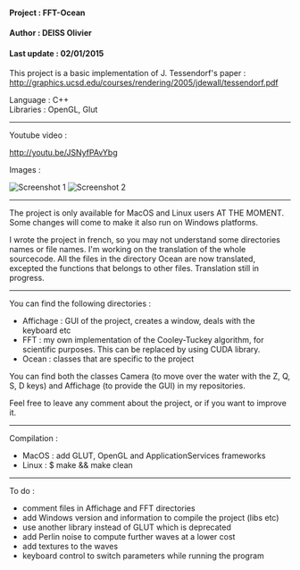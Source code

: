 #### Project : FFT-Ocean<br/>
#### Author : DEISS Olivier<br/>
#### Last update : 02/01/2015

This project is a basic implementation of J. Tessendorf's paper :
http://graphics.ucsd.edu/courses/rendering/2005/jdewall/tessendorf.pdf

Language : C++<br/>
Libraries : OpenGL, Glut

-----------------------------------------------------------------------------------

Youtube video :

http://youtu.be/JSNyfPAvYbg

Images :

![Screenshot 1](https://cloud.githubusercontent.com/assets/10271778/5538979/e1742ff8-8abb-11e4-9a9f-cd6412c0bbc8.png)
![Screenshot 2](https://cloud.githubusercontent.com/assets/10271778/5538981/e377b522-8abb-11e4-9ffc-8a8670934b12.png)

-----------------------------------------------------------------------------------

The project is only available for MacOS and Linux users AT THE MOMENT. Some changes will come
to make it also run on Windows platforms.

I wrote the project in french, so you may not understand some directories names or
file names. I'm working on the translation of the whole sourcecode.
All the files in the directory Ocean are now translated, excepted the functions that
belongs to other files. Translation still in progress.

-----------------------------------------------------------------------------------

You can find the following directories :
   - Affichage : GUI of the project, creates a window, deals with the keyboard etc
   - FFT : my own implementation of the Cooley-Tuckey algorithm, for scientific 
           purposes. This can be replaced by using CUDA library.
   - Ocean : classes that are specific to the project

You can find both the classes Camera (to move over the water with the Z, Q, S, D
keys) and Affichage (to provide the GUI) in my repositories.

Feel free to leave any comment about the project, or if you want to improve it.

-----------------------------------------------------------------------------------

Compilation :
   - MacOS : add GLUT, OpenGL and ApplicationServices frameworks
   - Linux : $ make && make clean

-----------------------------------------------------------------------------------

To do :
   - comment files in Affichage and FFT directories
   - add Windows version and information to compile the project (libs etc)
   - use another library instead of GLUT which is deprecated
   - add Perlin noise to compute further waves at a lower cost
   - add textures to the waves
   - keyboard control to switch parameters while running the program




